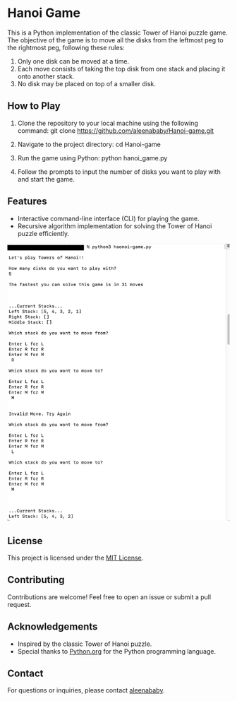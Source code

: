 # Hanoi Game

This is a Python implementation of the classic Tower of Hanoi puzzle game. The objective of the game is to move all the disks from the leftmost peg to the rightmost peg, following these rules:

1. Only one disk can be moved at a time.
2. Each move consists of taking the top disk from one stack and placing it onto another stack.
3. No disk may be placed on top of a smaller disk.

## How to Play

1. Clone the repository to your local machine using the following command:
git clone https://github.com/aleenababy/Hanoi-game.git

2. Navigate to the project directory:
      cd Hanoi-game
3. Run the game using Python:
      python hanoi_game.py

4. Follow the prompts to input the number of disks you want to play with and start the game.

## Features

- Interactive command-line interface (CLI) for playing the game.
- Recursive algorithm implementation for solving the Tower of Hanoi puzzle efficiently.


![How it looks?](./Hanoi-game.png)

## License

This project is licensed under the [MIT License](LICENSE).

## Contributing

Contributions are welcome! Feel free to open an issue or submit a pull request.

## Acknowledgements

- Inspired by the classic Tower of Hanoi puzzle.
- Special thanks to [Python.org](https://www.python.org/) for the Python programming language.

## Contact

For questions or inquiries, please contact [aleenababy](mailto:aleenababy839@gmail.com).



